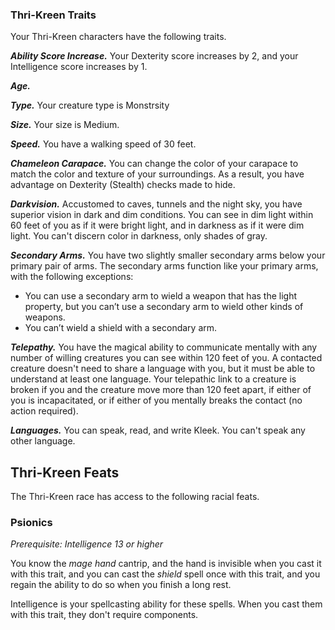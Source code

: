 
### Thri-Kreen Traits
Your Thri-Kreen characters have the following traits.

***Ability Score Increase.***
Your Dexterity score increases by 2, and your Intelligence score increases by 1.

***Age.***


***Type.***
Your creature type is Monstrsity

***Size.***
Your size is Medium.

***Speed.***
You have a walking speed of 30 feet.

***Chameleon Carapace.***
You can change the color of your carapace to match the color and texture of your surroundings. As a result, you have advantage on Dexterity (Stealth) checks made to hide.

***Darkvision.***
Accustomed to caves, tunnels and the night sky, you have superior vision in dark and dim conditions. You can see in dim light within 60 feet of you as if it were bright light, and in darkness as if it were dim light. You can't discern color in darkness, only shades of gray.

***Secondary Arms.***
You have two slightly smaller secondary arms below your primary pair of arms. The secondary arms function like your primary arms, with the following exceptions:
- You can use a secondary arm to wield a weapon that has the light property, but you can’t use a secondary arm to wield other kinds of weapons.
- You can’t wield a shield with a secondary arm.

***Telepathy.***
You have the magical ability to communicate mentally with any number of willing creatures you can see within 120 feet of you. A contacted creature doesn't need to share a language with you, but it must be able to understand at least one language. Your telepathic link to a creature is broken if you and the creature move more than 120 feet apart, if either of you is incapacitated, or if either of you mentally breaks the contact (no action required).

***Languages.***
You can speak, read, and write Kleek. You can't speak any other language.


## Thri-Kreen Feats
The Thri-Kreen race has access to the following racial feats.

### Psionics
*Prerequisite: Intelligence 13 or higher*

You know the *mage hand* cantrip, and the hand is invisible when you cast it with this trait, and you can cast the *shield* spell once with this trait, and you regain the ability to do so when you finish a long rest.

Intelligence is your spellcasting ability for these spells. When you cast them with this trait, they don't require components.